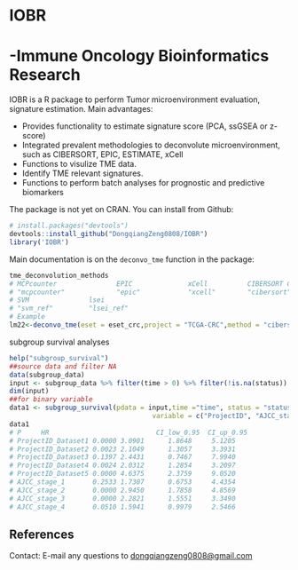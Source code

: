 # IOBR

-Immune Oncology Bioinformatics Research
=======
IOBR is a R package to perform Tumor microenvironment evaluation, signature estimation. Main advantages:
- Provides functionality to estimate signature score (PCA, ssGSEA or z-score)
- Integrated prevalent methodologies to deconvolute microenvironment, such as CIBERSORT, EPIC, ESTIMATE, xCell
- Functions to visulize TME data.
- Identify TME relevant signatures.
- Functions to perform batch analyses for prognostic and predictive biomarkers

The package is not yet on CRAN. You can install from Github:

``` r
# install.packages("devtools")
devtools::install_github("DongqiangZeng0808/IOBR")
library('IOBR')
```
Main documentation is on the `deconvo_tme` function in the package:

``` r
tme_deconvolution_methods
# MCPcounter               EPIC              xCell          CIBERSORT CIBERSORT Absolute                IPS           ESTIMATE 
# "mcpcounter"             "epic"            "xcell"        "cibersort"    "cibersort_abs"              "ips"         "estimate" 
# SVM               lsei 
# "svm_ref"         "lsei_ref" 
# Example
lm22<-deconvo_tme(eset = eset_crc,project = "TCGA-CRC",method = "cibersort",arrays = F)
```

subgroup survival analyses
``` r
help("subgroup_survival")
##source data and filter NA
data(subgroup_data)
input <- subgroup_data %>% filter(time > 0) %>% filter(!is.na(status)) %>% filter(!is.na(AJCC_stage))
dim(input)
##for binary variable
data1 <- subgroup_survival(pdata = input,time ="time", status = "status",
                                    variable = c("ProjectID", "AJCC_stage"), object ="score_binary" )
data1
# P     HR                           CI_low_0.95  CI_up_0.95
# ProjectID_Dataset1 0.0000 3.0901      1.8648     5.1205
# ProjectID_Dataset2 0.0023 2.1049      1.3057     3.3931
# ProjectID_Dataset3 0.1397 2.4431      0.7467     7.9940
# ProjectID_Dataset4 0.0024 2.0312      1.2854     3.2097
# ProjectID_Dataset5 0.0000 4.6375      2.3759     9.0520
# AJCC_stage_1       0.2533 1.7307      0.6753     4.4354
# AJCC_stage_2       0.0000 2.9450      1.7858     4.8569
# AJCC_stage_3       0.0000 2.2821      1.5551     3.3490
# AJCC_stage_4       0.0510 1.5941      0.9979     2.5466
```

References
---------
Contact:
E-mail any questions to dongqiangzeng0808@gmail.com

